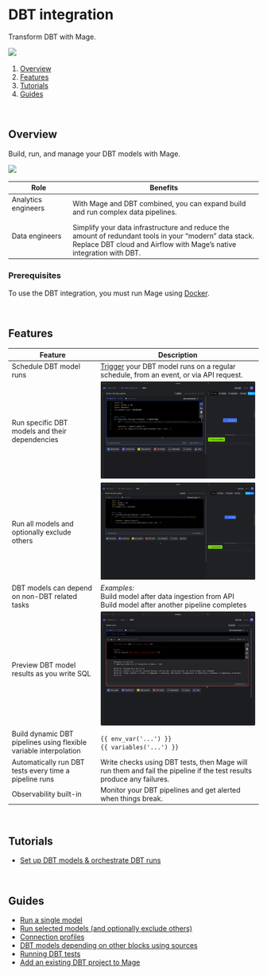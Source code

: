 # DBT integration

Transform DBT with Mage.

![](https://c.tenor.com/gbLWPf5HCsYAAAAC/devastator-constructicons.gif)

1. [Overview](#overview)
1. [Features](#features)
1. [Tutorials](#tutorials)
1. [Guides](#guides)

<br />

## Overview

Build, run, and manage your DBT models with Mage.

![](https://www.meme-arsenal.com/memes/1b10a71e3fd178b2f623d2cde61f6b42.jpg)

| Role | Benefits |
| --- | --- |
| Analytics engineers<img width="100" /> | With Mage and DBT combined, you can expand build and run complex data pipelines. |
| Data engineers<img width="100" /> | Simplify your data infrastructure and reduce the amount of redundant tools in your “modern” data stack. Replace DBT cloud and Airflow with Mage’s native integration with DBT. |


### Prerequisites

To use the DBT integration, you must run Mage using [Docker](../tutorials/quick_start/setup.md#using-docker).

<br />

## Features

| Feature | Description |
| --- | --- |
| Schedule DBT model runs | [Trigger](../core/abstractions.md#trigger) your DBT model runs on a regular schedule, from an event, or via API request. |
| Run specific DBT models and their dependencies | ![](https://github.com/mage-ai/assets/blob/main/dbt/add-dbt-model.gif?raw=true) |
| Run all models and optionally exclude others | ![](https://raw.githubusercontent.com/mage-ai/assets/main/dbt/add-dbt-models.gif) |
| DBT models can depend on non-DBT related tasks | *Examples:*<br />Build model after data ingestion from API<br />Build model after another pipeline completes |
| Preview DBT model results as you write SQL | ![](https://github.com/mage-ai/assets/blob/main/dbt/dbt-preview.gif?raw=true) |
| Build dynamic DBT pipelines using flexible variable interpolation | `{{ env_var('...') }}`<br />`{{ variables('...') }}` |
| Automatically run DBT tests every time a pipeline runs | Write checks using DBT tests, then Mage will run them and fail the pipeline if the test results produce any failures. |
| Observability built-in | Monitor your DBT pipelines and get alerted when things break. |

<br />

## Tutorials

- [Set up DBT models & orchestrate DBT runs](../tutorials/dbt/quick_start.md)

<br />

## Guides

- [Run a single model](../guides/dbt/run_model.md)
- [Run selected models (and optionally exclude others)](../guides/dbt/run_models.md)
- [Connection profiles](../guides/dbt/connection_profiles.md)
- [DBT models depending on other blocks using sources](../guides/dbt/dependencies.md)
- [Running DBT tests](../guides/dbt/tests.md)
- [Add an existing DBT project to Mage](../guides/dbt/add_existing_project.md)

<br />
